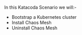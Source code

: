 In this Katacoda Scenario we will:-

- Bootstrap a Kubernetes cluster
- Install Chaos Mesh 
- Uninstall Chaos Mesh

